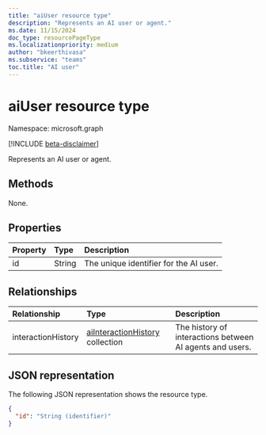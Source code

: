 ```yaml
---
title: "aiUser resource type"
description: "Represents an AI user or agent."
ms.date: 11/15/2024
doc_type: resourcePageType
ms.localizationpriority: medium
author: "bkeerthivasa"
ms.subservice: "teams"
toc.title: "AI user"
---
```


# aiUser resource type

Namespace: microsoft.graph

[!INCLUDE [beta-disclaimer](../../includes/beta-disclaimer.md)]

Represents an AI user or agent. 

## Methods
None.

## Properties
| Property            | Type   | Description |
|:--------------------|:-------|:------------|
| id                  | String | The unique identifier for the AI user. |
	
## Relationships
| Relationship | Type | Description |
|:-------------|:-----|:------------|
| interactionHistory  | [aiInteractionHistory](../resources/aiinteractionhistory.md) collection | The history of interactions between AI agents and users. |

## JSON representation

The following JSON representation shows the resource type.

<!--{
  "blockType": "resource",
  "optionalProperties": [],
  "keyProperty": "id",
  "baseType": "microsoft.graph.entity",
  "@odata.type": "microsoft.graph.aiUser"
}-->

```json
{
  "id": "String (identifier)"
}
```
